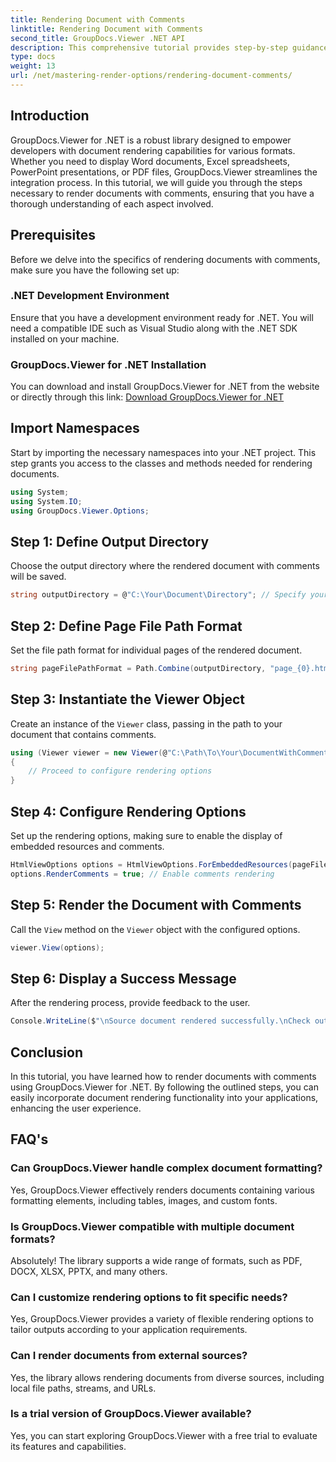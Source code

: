 ```yaml
---
title: Rendering Document with Comments
linktitle: Rendering Document with Comments
second_title: GroupDocs.Viewer .NET API
description: This comprehensive tutorial provides step-by-step guidance on rendering documents with comments in .NET applications using the GroupDocs.Viewer library.
type: docs
weight: 13
url: /net/mastering-render-options/rendering-document-comments/
---
```

## Introduction

GroupDocs.Viewer for .NET is a robust library designed to empower developers with document rendering capabilities for various formats. Whether you need to display Word documents, Excel spreadsheets, PowerPoint presentations, or PDF files, GroupDocs.Viewer streamlines the integration process. In this tutorial, we will guide you through the steps necessary to render documents with comments, ensuring that you have a thorough understanding of each aspect involved.

## Prerequisites
Before we delve into the specifics of rendering documents with comments, make sure you have the following set up:

### .NET Development Environment
Ensure that you have a development environment ready for .NET. You will need a compatible IDE such as Visual Studio along with the .NET SDK installed on your machine.

### GroupDocs.Viewer for .NET Installation
You can download and install GroupDocs.Viewer for .NET from the website or directly through this link:
[Download GroupDocs.Viewer for .NET](https://releases.groupdocs.com/viewer/net/)

## Import Namespaces
Start by importing the necessary namespaces into your .NET project. This step grants you access to the classes and methods needed for rendering documents.

```csharp
using System;
using System.IO;
using GroupDocs.Viewer.Options;
```

## Step 1: Define Output Directory
Choose the output directory where the rendered document with comments will be saved.

```csharp
string outputDirectory = @"C:\Your\Document\Directory"; // Specify your directory path
```

## Step 2: Define Page File Path Format
Set the file path format for individual pages of the rendered document.

```csharp
string pageFilePathFormat = Path.Combine(outputDirectory, "page_{0}.html");
```

## Step 3: Instantiate the Viewer Object
Create an instance of the `Viewer` class, passing in the path to your document that contains comments.

```csharp
using (Viewer viewer = new Viewer(@"C:\Path\To\Your\DocumentWithComments.docx"))
{
    // Proceed to configure rendering options
}
```

## Step 4: Configure Rendering Options
Set up the rendering options, making sure to enable the display of embedded resources and comments.

```csharp
HtmlViewOptions options = HtmlViewOptions.ForEmbeddedResources(pageFilePathFormat);
options.RenderComments = true; // Enable comments rendering
```

## Step 5: Render the Document with Comments
Call the `View` method on the `Viewer` object with the configured options.

```csharp
viewer.View(options);
```

## Step 6: Display a Success Message
After the rendering process, provide feedback to the user.

```csharp
Console.WriteLine($"\nSource document rendered successfully.\nCheck output in {outputDirectory}.");
```

## Conclusion
In this tutorial, you have learned how to render documents with comments using GroupDocs.Viewer for .NET. By following the outlined steps, you can easily incorporate document rendering functionality into your applications, enhancing the user experience.

## FAQ's

### Can GroupDocs.Viewer handle complex document formatting?
Yes, GroupDocs.Viewer effectively renders documents containing various formatting elements, including tables, images, and custom fonts.

### Is GroupDocs.Viewer compatible with multiple document formats?
Absolutely! The library supports a wide range of formats, such as PDF, DOCX, XLSX, PPTX, and many others.

### Can I customize rendering options to fit specific needs?
Yes, GroupDocs.Viewer provides a variety of flexible rendering options to tailor outputs according to your application requirements.

### Can I render documents from external sources?
Yes, the library allows rendering documents from diverse sources, including local file paths, streams, and URLs.

### Is a trial version of GroupDocs.Viewer available?
Yes, you can start exploring GroupDocs.Viewer with a free trial to evaluate its features and capabilities.
